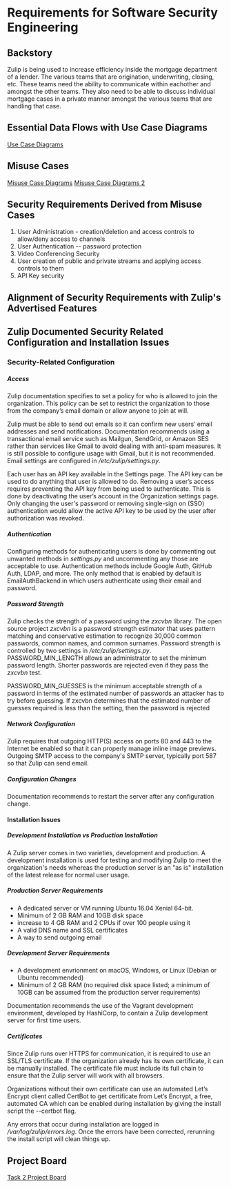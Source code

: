 # Requirements for Software Security Engineering
## Backstory
Zulip is being used to increase efficiency inside the mortgage department of a lender.  The various teams that are origination, underwriting, closing, etc.  These teams need the ability to communicate within eachother and amongst the other teams.  They also need to be able to discuss individual mortgage cases in a private manner amongst the various teams that are handling that case.

## Essential Data Flows with Use Case Diagrams
[Use Case Diagrams](https://www.lucidchart.com/documents/edit/daaad814-8c7c-4694-b4ad-0f930d8dd7d6/0)

## Misuse Cases
[Misuse Case Diagrams](https://www.lucidchart.com/documents/edit/77fec034-2358-4698-8e4d-57e72b7f286e/0)
[Misuse Case Diagrams 2](https://www.lucidchart.com/documents/edit/c4c487e1-91d6-4daf-902f-790b490b1ece/0)

## Security Requirements Derived from Misuse Cases
1.  User Administration - creation/deletion and access controls to allow/deny access to channels
2.  User Authentication -- password protection
3.  Video Conferencing Security
4.  User creation of public and private streams and applying access controls to them
5.  API Key security

## Alignment of Security Requirements with Zulip's Advertised Features

## Zulip Documented Security Related Configuration and Installation Issues

### Security-Related Configuration

##### Access
Zulip documentation specifies to set a policy for who is allowed to join the organization. This policy can be set to restrict the organization to those from the company’s email domain or allow anyone to join at will.

Zulip must be able to send out emails so it can confirm new users’ email addresses and send notifications. Documentation recommends using a transactional email service such as Mailgun, SendGrid, or Amazon SES rather than services like Gmail to avoid dealing with anti-spam measures. It is still possible to configure usage with Gmail, but it is not recommended. Email settings are configured in <i>/etc/zulip/settings.py</i>.

Each user has an API key available in the Settings page. The API key can be used to do anything that user is allowed to do. Removing a user’s access requires preventing the API key from being used to authenticate. This is done by deactivating the user’s account in the Organization settings page. Only changing the user's password or removing single-sign on (SSO) authentication would allow the active API key to be used by the user after authorization was revoked.

##### Authentication
Configuring methods for authenticating users is done by commenting out unwanted methods in <i>settings.py</i> and uncommenting any those are acceptable to use. Authentication methods include Google Auth, GitHub Auth, LDAP, and more. The only method that is enabled by default is EmailAuthBackend in which users authenticate using their email and password.

##### Password Strength
Zulip checks the strength of a password using the <i>zxcvbn</i> library. The open source project <i>zxcvbn</i> is a password strength estimator that uses pattern matching and conservative estimation to recognize 30,000 common passwords, common names, and common surnames. Password strength is controlled by two settings in <i>/etc/zulip/settings.py</i>. PASSWORD_MIN_LENGTH allows an administrator to set the minimum password length. Shorter passwords are rejected even if they pass the <i>zxcvbn</i> test. 

PASSWORD_MIN_GUESSES is the minimum acceptable strength of a password in terms of the estimated number of passwords an attacker has to try before guessing. If zxcvbn determines that the estimated number of guesses required is less than the setting, then the password is rejected

##### Network Configuration
Zulip requires that outgoing HTTP(S) access on ports 80 and 443 to the Internet be enabled so that it can properly manage inline image previews. Outgoing SMTP access to the company's SMTP server, typically port 587 so that Zulip can send email.

##### Configuration Changes
Documentation recommends to restart the server after any configuration change.

#### Installation Issues

##### Development Installation vs Production Installation
A Zulip server comes in two varieties, development and production. A development installation is used for testing and modifying Zulip to meet the organization's needs whereas the production server is an "as is" installation of the latest release for normal user usage.

##### Production Server Requirements
*	A dedicated server or VM running Ubuntu 16.04 Xenial 64-bit.
*	Minimum of 2 GB RAM and 10GB disk space
  *	increase to 4 GB RAM and 2 CPUs if over 100 people using it
*	A valid DNS name and SSL certificates
*	A way to send outgoing email

##### Development Server Requirements
* A development envrionment on macOS, Windows, or Linux (Debian or Ubuntu recommended)
* Minimum of 2 GB RAM (no required disk space listed; a minimum of 10GB can be assumed from the production server requirements)

Documentation recommends the use of the Vagrant development environment, developed by HashiCorp, to contain a Zulip development server for first time users.

##### Certificates
Since Zulip runs over HTTPS for communication, it is required to use an SSL/TLS certificate. If the organization already has its own certificate, it can be manually installed. The certificate file must include its full chain to ensure that the Zulip server will work with all browsers.

Organizations without their own certificate can use an automated Let’s Encrypt client called CertBot to get certificate from Let’s Encrypt, a free, automated CA which can be enabled during installation by giving the install script the --certbot flag.

Any errors that occur during installation are logged in <i>/var/log/zulip/errors.log</i>. Once the errors have been corrected, rerunning the install script will clean things up.

## Project Board
[Task 2 Project Board](https://github.com/lisabazis/TeamSA/projects/1)
